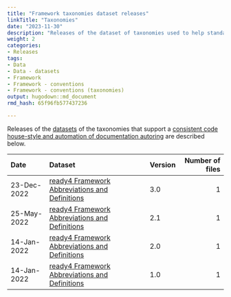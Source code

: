 ```yaml
---
title: "Framework taxonomies dataset releases"
linkTitle: "Taxonomies"
date: "2023-11-30"
description: "Releases of the dataset of taxonomies used to help standardise code authoring and documentation."
weight: 2
categories: 
- Releases
tags: 
- Data
- Data - datasets
- Framework
- Framework - conventions
- Framework - conventions (taxonomies)
output: hugodown::md_document
rmd_hash: 65f96fb577437236

---
```


Releases of the [datasets](/docs/model/datasets/) of the taxonomies that support a [consistent code house-style and automation of documentation autoring](/docs/framework/use/authoring-modules/authoring-algorithms/) are described below.

<html>


<body>






<div id="header">




</div>


<table class="table table-striped" style="margin-left: auto; margin-right: auto;">
<thead>
<tr>
<th style="text-align:left;">
Date
</th>
<th style="text-align:left;">
Dataset
</th>
<th style="text-align:left;">
Version
</th>
<th style="text-align:right;">
Number of files
</th>
</tr>
</thead>
<tbody>
<tr>
<td style="text-align:left;">
23-Dec-2022
</td>
<td style="text-align:left;">
<a href="https://doi.org/10.7910/DVN/RIQTKK" style="     ">ready4
Framework Abbreviations and Definitions</a>
</td>
<td style="text-align:left;">
3.0
</td>
<td style="text-align:right;">
1
</td>
</tr>
<tr>
<td style="text-align:left;">
25-May-2022
</td>
<td style="text-align:left;">
<a href="https://doi.org/10.7910/DVN/RIQTKK" style="     ">ready4
Framework Abbreviations and Definitions</a>
</td>
<td style="text-align:left;">
2.1
</td>
<td style="text-align:right;">
1
</td>
</tr>
<tr>
<td style="text-align:left;">
14-Jan-2022
</td>
<td style="text-align:left;">
<a href="https://doi.org/10.7910/DVN/RIQTKK" style="     ">ready4
Framework Abbreviations and Definitions</a>
</td>
<td style="text-align:left;">
2.0
</td>
<td style="text-align:right;">
1
</td>
</tr>
<tr>
<td style="text-align:left;">
14-Jan-2022
</td>
<td style="text-align:left;">
<a href="https://doi.org/10.7910/DVN/RIQTKK" style="     ">ready4
Framework Abbreviations and Definitions</a>
</td>
<td style="text-align:left;">
1.0
</td>
<td style="text-align:right;">
1
</td>
</tr>
</tbody>
</table>





<script>

// add bootstrap table styles to pandoc tables
function bootstrapStylePandocTables() {
  $('tr.odd').parent('tbody').parent('table').addClass('table table-condensed');
}
$(document).ready(function () {
  bootstrapStylePandocTables();
});


</script>

<!-- tabsets -->

<script>
$(document).ready(function () {
  window.buildTabsets("TOC");
});

$(document).ready(function () {
  $('.tabset-dropdown > .nav-tabs > li').click(function () {
    $(this).parent().toggleClass('nav-tabs-open');
  });
});
</script>

<!-- code folding -->


<!-- dynamically load mathjax for compatibility with self-contained -->
<script>
  (function () {
    var script = document.createElement("script");
    script.type = "text/javascript";
    script.src  = "https://mathjax.rstudio.com/latest/MathJax.js?config=TeX-AMS-MML_HTMLorMML";
    document.getElementsByTagName("head")[0].appendChild(script);
  })();
</script>

</body>
</html>

